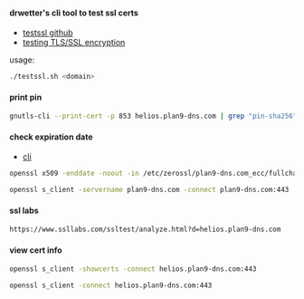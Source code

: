 #### drwetter's cli tool to test ssl certs

- [testssl github](https://github.com/drwetter/testssl.sh)
- [testing TLS/SSL encryption](https://testssl.sh/)

usage:

```sh
./testssl.sh <domain>
```

#### print pin
```sh
gnutls-cli --print-cert -p 853 helios.plan9-dns.com | grep "pin-sha256" | head -1
```

#### check expiration date

- [cli](https://www.cyberciti.biz/faq/find-check-tls-ssl-certificate-expiry-date-from-linux-unix/)

```sh
openssl x509 -enddate -noout -in /etc/zerossl/plan9-dns.com_ecc/fullchain.pem
```
```sh
openssl s_client -servername plan9-dns.com -connect plan9-dns.com:443 | openssl x509 -noout -dates
```

#### ssl labs
```sh
https://www.ssllabs.com/ssltest/analyze.html?d=helios.plan9-dns.com
```

#### view cert info
```sh
openssl s_client -showcerts -connect helios.plan9-dns.com:443
```
```sh
openssl s_client -connect helios.plan9-dns.com:443
```

